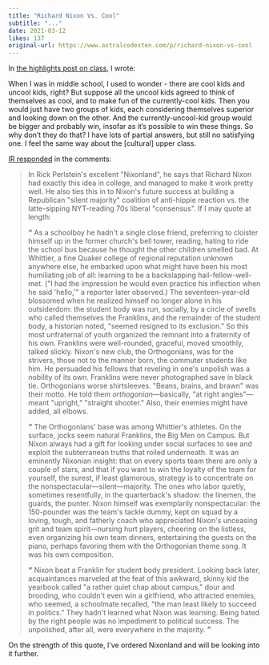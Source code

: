 ```yaml
---
title: "Richard Nixon Vs. Cool"
subtitle: "..."
date: 2021-03-12
likes: 137
original-url: https://www.astralcodexten.com/p/richard-nixon-vs-cool
---
```

In [the highlights post on class](https://astralcodexten.substack.com/p/highlights-from-the-comments-on-class), I wrote:

When I was in middle school, I used to wonder - there are cool kids and uncool kids, right? But suppose all the uncool kids agreed to think of themselves as cool, and to make fun of the currently-cool kids. Then you would just have two groups of kids, each considering themselves superior and looking down on the other. And the currently-uncool-kid group would be bigger and probably win, insofar as it’s possible to win these things. So why don’t they do that? I have lots of partial answers, but still no satisfying one. I feel the same way about the [cultural] upper class.

[IR responded](https://astralcodexten.substack.com/p/highlights-from-the-comments-on-class#comment-1427369) in the comments:

> In Rick Perlstein's excellent "Nixonland", he says that Richard Nixon had exactly this idea in college, and managed to make it work pretty well. He also ties this in to Nixon's future success at building a Republican "silent majority" coalition of anti-hippie reaction vs. the latte-sipping NYT-reading 70s liberal "consensus". If I may quote at length:
> 
>  **“** As a schoolboy he hadn't a single close friend, preferring to cloister himself up in the former church's bell tower, reading, hating to ride the school bus because he thought the other children smelled bad. At Whittier, a fine Quaker college of regional reputation unknown anywhere else, he embarked upon what might have been his most humiliating job of all: learning to be a backslapping hail-fellow-well-met. ("I had the impression he would even practice his inflection when he said 'hello,'" a reporter later observed.) The seventeen-year-old blossomed when he realized himself no longer alone in his outsiderdom: the student body was run, socially, by a circle of swells who called themselves the Franklins, and the remainder of the student body, a historian noted, "seemed resigned to its exclusion." So this most unfraternal of youth organized the remnant into a fraternity of his own. Franklins were well-rounded, graceful, moved smoothly, talked slickly. Nixon's new club, the Orthogonians, was for the strivers, those not to the manner born, the commuter students like him. He persuaded his fellows that reveling in one's unpolish was a nobility of its own. Franklins were never photographed save in black tie. Orthogonians worse shirtsleeves. "Beans, brains, and brawn" was their motto. He told them *orthogonian*—basically, "at right angles"—meant "upright," "straight shooter." Also, their enemies might have added, all elbows.
> 
>  **“** The Orthogonians' base was among Whittier's athletes. On the surface, jocks seem natural Franklins, the Big Men on Campus. But Nixon always had a gift for looking under social surfaces to see and exploit the subterranean truths that roiled underneath. It was an eminently Nixonian insight: that on every sports team there are only a couple of stars, and that if you want to win the loyalty of the team for yourself, the surest, if least glamorous, strategy is to concentrate on the nonspectacular—silent—majority. The ones who labor quietly, sometimes resentfully, in the quarterback's shadow: the linemen, the guards, the punter. Nixon himself was exemplarily nonspectacular: the 150-pounder was the team's tackle dummy, kept on squad by a loving, tough, and fatherly coach who appreciated Nixon's unceasing grit and team spirit—nursing hurt players, cheering on the listless, even organizing his own team dinners, entertaining the guests on the piano, perhaps favoring them with the Orthogonian theme song. It was his own composition.
> 
>  **“** Nixon beat a Franklin for student body president. Looking back later, acquaintances marveled at the feat of this awkward, skinny kid the yearbook called "a rather quiet chap about campus," dour and brooding, who couldn't even win a girlfriend, who attracted enemies, who seemed, a schoolmate recalled, "the man least likely to succeed in politics." They hadn't learned what Nixon was learning. Being hated by the right people was no impediment to political success. The unpolished, after all, were everywhere in the majority. **”**

On the strength of this quote, I’ve ordered Nixonland and will be looking into it further.
